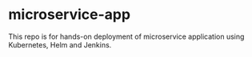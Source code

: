 # microservice-app
This repo is for hands-on deployment of microservice application using Kubernetes, Helm and Jenkins.
